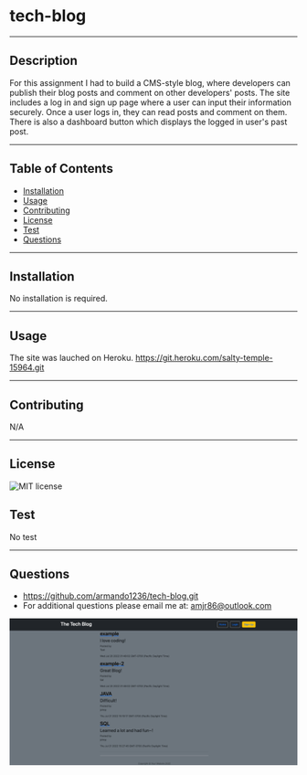 # tech-blog
***
## Description
For this assignment I had to build a CMS-style blog, where developers can publish their blog posts and comment on other developers' posts. The site includes a log in and sign up page where a user can input their information securely. Once a user logs in, they can read posts and comment on them. There is also a dashboard button which displays the logged in user's past post. 
***
## Table of Contents
- [Installation](#installation)
- [Usage](#usage)
- [Contributing](#contributing)
- [License](#license)
- [Test](#test)
- [Questions](#questions)
***
## Installation
No installation is required. 
***
## Usage
The site was lauched on Heroku. https://git.heroku.com/salty-temple-15964.git
***
## Contributing
N/A
***
## License
![MIT license](https://img.shields.io/static/v1?label=license&message=MIT&color=blue)
## Test
No test
***
## Questions
- https://github.com/armando1236/tech-blog.git
- For additional questions please email me at: amjr86@outlook.com

![image](./public/css/images/tech-blog.png)
